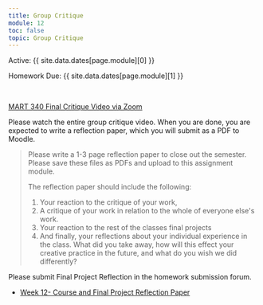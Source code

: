 ```yaml
---
title: Group Critique
module: 12
toc: false
topic: Group Critique
---
```




Active: {{ site.data.dates[page.module][0] }}

Homework Due: {{ site.data.dates[page.module][1] }}

<br />

<!--<div class="embed-responsive embed-responsive-16by9"><iframe width="560" height="315" src="https://www.youtube.com/embed/yy2hM58E-t0" title="YouTube video player" frameborder="0" allow="accelerometer; autoplay; clipboard-write; encrypted-media; gyroscope; picture-in-picture; web-share" allowfullscreen></iframe></div>

<div class="embed-responsive embed-responsive-16by9"><iframe width="560" height="315" src="https://www.youtube.com/embed/wIL_yEgXLV8" title="YouTube video player" frameborder="0" allow="accelerometer; autoplay; clipboard-write; encrypted-media; gyroscope; picture-in-picture" allowfullscreen></iframe></div>


1ytFall 2021 - Final Project Critique: https://youtu.be/16JADX43gzk
Spring 2021 - Final Project Critique: https://youtu.be/5XvxTT69Tmg

<div class="embed-responsive embed-responsive-16by9"><iframe class="embed-responsive-item" src="https://www.youtube.com/embed/16JADX43gzk" frameborder="0" allow="accelerometer; autoplay; encrypted-media; gyroscope; picture-in-picture" allowfullscreen></iframe></div>

-->

[MART 340 Final Critique Video via Zoom ](https://umontana.zoom.us/rec/share/AyHZXQF7rjqKzaposZLgoRK894GUbMH6lz12EyoXrsJTGfWOC-iCvk_kHKH9sxpZ.uOlyozvgMAX-i_OC?startTime=1702347343000)



Please watch the entire group critique video. When you are done, you are expected to write a reflection paper, which you will submit as a PDF to Moodle.

> Please write a 1-3 page reflection paper to close out the semester. Please save these files as PDFs and upload to this assignment module.
>
> The reflection paper should include the following:
>
> 1. Your reaction to the critique of your work,
> 2. A critique of your work in relation to the whole of everyone else's work.
> 3. Your reaction to the rest of the classes final projects
> 4. And finally, your reflections about your individual experience in the class. What did you take away, how will this effect your creative practice in the future, and what do you wish we did differently?


Please submit Final Project Reflection in the homework submission forum.

- [Week 12- Course and Final Project Reflection Paper](https://moodle.umt.edu/mod/assign/view.php?id=2636659)

